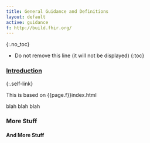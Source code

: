 ```yaml
---
title: General Guidance and Definitions
layout: default
active: guidance
f: http://build.fhir.org/
---
```


{:.no_toc}

<!-- TOC  the css styling for this is \pages\assets\css\project.css under 'markdown-toc'-->

* Do not remove this line (it will not be displayed)
{:toc}

### [Introduction](#)
{:.self-link}

This is based on {{page.f}}index.html

blah blah blah

### More Stuff

#### And More Stuff
